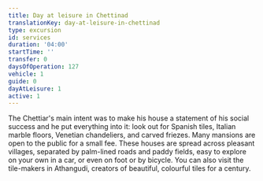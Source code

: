 ```yaml
---
title: Day at leisure in Chettinad
translationKey: day-at-leisure-in-chettinad
type: excursion
id: services
duration: '04:00'
startTime: ''
transfer: 0
daysOfOperation: 127
vehicle: 1
guide: 0
dayAtLeisure: 1
active: 1
---
```

The Chettiar's main intent was to make his house a statement of his social success and he put everything into it: look out for Spanish tiles, Italian marble floors, Venetian chandeliers, and carved friezes. Many mansions are open to the public for a small fee. These houses are spread across pleasant villages, separated by palm-lined roads and paddy fields, easy to explore on your own in a car, or even on foot or by bicycle. You can also visit the tile-makers in Athangudi, creators of beautiful, colourful tiles for a century.